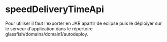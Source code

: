 # speedDeliveryTimeApi

Pour utiliser il faut l'exporter en JAR apartir de eclipse puis le déploiyer sur le serveur d'application dans le répertoire glassfish/domains/domain1/autodeploy.

